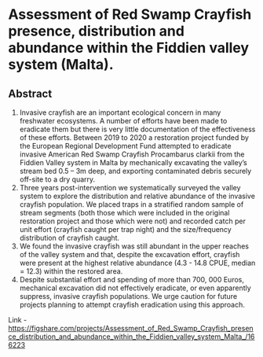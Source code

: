 # Assessment of Red Swamp Crayfish presence, distribution and abundance within the Fiddien valley system (Malta).

## Abstract
1. Invasive crayfish are an important ecological concern in many freshwater ecosystems. A number of efforts have been made to eradicate them but there is very little documentation of the effectiveness of these efforts. Between 2019 to 2020 a restoration project funded by the European Regional Development Fund attempted to eradicate invasive American Red Swamp Crayfish Procambarus clarkii from the Fiddien Valley system in Malta by mechanically excavating the valley’s stream bed 0.5 – 3m deep, and exporting contaminated debris securely off-site to a dry quarry.
2. Three years post-intervention we systematically surveyed the valley system to explore the distribution and relative abundance of the invasive crayfish population. We placed traps in a stratified random sample of stream segments (both those which were included in the original restoration project and those which were not) and recorded catch per unit effort (crayfish caught per trap night) and the size/frequency distribution of crayfish caught. 
3. We found the invasive crayfish was still abundant in the upper reaches of the valley system and that, despite the excavation effort, crayfish were present at the highest relative abundance (4.3 - 14.8 CPUE, median = 12.3) within the restored area.
4. Despite substantial effort and spending of more than 700, 000 Euros, mechanical excavation did not effectively eradicate, or even apparently suppress, invasive crayfish populations. We urge caution for future projects planning to attempt crayfish eradication using this approach.


Link - https://figshare.com/projects/Assessment_of_Red_Swamp_Crayfish_presence_distribution_and_abundance_within_the_Fiddien_valley_system_Malta_/166223
